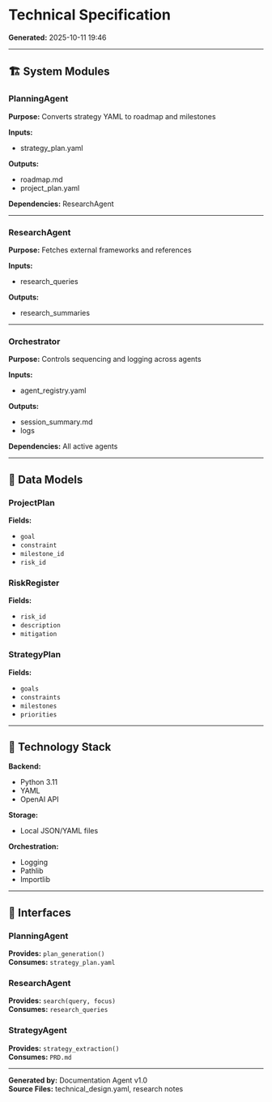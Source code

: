 # Technical Specification

**Generated:** 2025-10-11 19:46  

---

## 🏗️  System Modules

### PlanningAgent

**Purpose:** Converts strategy YAML to roadmap and milestones  

**Inputs:**  
- strategy_plan.yaml  

**Outputs:**  
- roadmap.md  
- project_plan.yaml  

**Dependencies:** ResearchAgent  

---

### ResearchAgent

**Purpose:** Fetches external frameworks and references  

**Inputs:**  
- research_queries  

**Outputs:**  
- research_summaries  

---

### Orchestrator

**Purpose:** Controls sequencing and logging across agents  

**Inputs:**  
- agent_registry.yaml  

**Outputs:**  
- session_summary.md  
- logs  

**Dependencies:** All active agents  

---

## 💾 Data Models

### ProjectPlan

**Fields:**  
- `goal`  
- `constraint`  
- `milestone_id`  
- `risk_id`  

### RiskRegister

**Fields:**  
- `risk_id`  
- `description`  
- `mitigation`  

### StrategyPlan

**Fields:**  
- `goals`  
- `constraints`  
- `milestones`  
- `priorities`  

---

## 🔧 Technology Stack

**Backend:**  
- Python 3.11  
- YAML  
- OpenAI API  

**Storage:**  
- Local JSON/YAML files  

**Orchestration:**  
- Logging  
- Pathlib  
- Importlib  

---

## 🔌 Interfaces

### PlanningAgent

**Provides:** `plan_generation()`  
**Consumes:** `strategy_plan.yaml`  

### ResearchAgent

**Provides:** `search(query, focus)`  
**Consumes:** `research_queries`  

### StrategyAgent

**Provides:** `strategy_extraction()`  
**Consumes:** `PRD.md`  

---

**Generated by:** Documentation Agent v1.0  
**Source Files:** technical_design.yaml, research notes  
